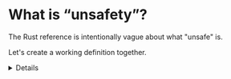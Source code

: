 # What is &ldquo;unsafety&rdquo;?

The Rust reference is intentionally vague about what "unsafe" is.

Let's create a working definition together.

<details>

## Definitions from authoritative docs:

stdlib's keyword:

> Code or interfaces whose memory safety cannot be verified by the type system.
>
> ...
>
> Here are the abilities Unsafe Rust has in addition to Safe Rust:
>
> - Dereference raw pointers
> - Implement unsafe traits
> - Call unsafe functions
> - Mutate statics (including external ones)
> - Access fields of unions

From the [reference](https://doc.rust-lang.org/reference/unsafety.html)

> The following language level features cannot be used in the safe subset of
> Rust:
>
> - Dereferencing a raw pointer.
> - Reading or writing a mutable or external static variable.
> - Accessing a field of a union, other than to assign to it.
> - Calling an unsafe function (including an intrinsic or foreign function).
> - Calling a safe function marked with a target_feature from a function that
>   does not have a target_feature attribute enabling the same features (see
>   attributes.codegen.target_feature.safety-restrictions).
> - Implementing an unsafe trait.
> - Declaring an extern block.
> - Applying an unsafe attribute to an item.

## Group exercise

> You may have a group of learners who are not familiar with each other yet.
> This is a way for you to gather some data about their confidence levels and
> the phsychological safety that they're feeling.

### Part 1: Informal definition

> Use this to guage the confidence level of the group. If they are uncertain,
> then tailor the next section to be more directed.

Ask the class: **By raising your hand, indicate if you would feel comfortable
defining unsafe?**

If anyone's feeling confident, allow them to try to explain.

### Part 2: Evidence gathering

Ask the class to spend 3-5 minutes.

- Find a a use of the unsafe keyword. What contract/invariant/pre-condition is
  being established or satisfied.
- Write down terms that need to be defined (unsafe, memory safety, soundness,
  undefined behavior)

### Part 3: Write a working definition

### Part 4: Remarks

Mention that we'll be reviewing our definition at the end of the day.

</details>
